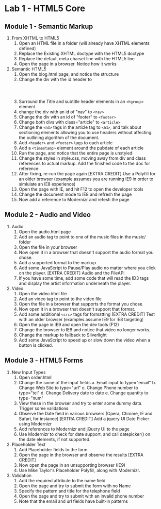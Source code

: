 # Lab 1 - HTML5 Core
## Module 1 - Semantic Markup

1. From XHTML to HTML5
	1. Open an HTML file in a folder (will already have XHTML elements defined)
	2. Replace the Existing XHTML doctype with the HTML5 doctype
	3. Replace the default meta charset line with the HTML5 line
	4. Open the page in a browser. Notice how it works
2. Semantic HTML5
	1. Open the blog.html page, and notice the structure
	2. Change the div with the id header to <header>
	3. Surround the Title and subtitle header elements in an `<hgroup>` element
	4. change the div with an id of "nav" to `<nav>`
	5. Change the div with an id of "footer" to `<footer>`
	6. Change both divs with class="article" to `<article>`
	7. Change the `<h3>` tags in the article tag to `<h1>`, and talk about sectioning elements allowing you to use headers without affecting the outlining algorithm of the document.
	8. Add `<header>` and `<footer>` tags to each article
	9. Add a `<timestamp>` element around the pubdate of each article
	10. Run the page, and notice that the entire page is unstyled
	11. Change the styles in style.css, moving away from div and class references to actual markup. Add the finished code to the doc for reference
	12. After fixing, re-run the page again
[EXTRA CREDIT] Use a Polyfill for an older browser (example assumes you are running IE9 in order to simlulate an IE8 experience)
	1. Open the page with IE, and hit F12 to open the developer tools
	2. Change the document mode to IE8 and refresh the page
	3. Now add a reference to Modernizr and refesh the page

## Module 2 - Audio and Video

1. Audio
	1. Open the audio.html page
	2. Add an audio tag to point to one of the music files in the  music/ folder
	3. Open the file in your browser
	4. Now open it in a browser that doesn't support the audio format you chose.
	5. Add a supported format to the markup
	6. Add some JavaScript to Pause/Play audio no matter where you click on the player.
[EXTRA CREDIT] Audio and the FileAPI
	1. If you have some time, add some code that will read the ID3 tags and display the artist information underneath the player. 
2. Video
	1. Open the video.html file
	2. Add an video tag to point to the video file
	3. Open the file in a browser that supports the format you chose.
	4. Now open it in a browser that doesn't support that format.
	5. Add some additional `<src>` tags for formatting
[EXTRA CREDIT] Test with an older browser (examples assume IE9 for IE8 targeting)
	1. Open the page in IE9 and open the dev tools (F12)
	2. Change the browser to IE8 and notice that video no longer works.
	3. Change the markup to fallback to Silverlight
	4. Add some JavaScript to speed up or slow down the video when a button is clicked.

## Module 3 - HTML5 Forms

1. New Input Types
	1. Open order.html
	2. Change the some of the input fields
		a. Email input to type="email"
		b. Change Web Site to type="url"
		c. Change Phone number to type="tel"
		d. Change Delivery date to date
		e. Change quantity to type="num"
	3. View these in the browser and try to enter some dummy data. Trigger some validations
	4. Observe the Date field in various browsers (Opera, Chrome, IE and Safari, for instance)
[EXTRA CREDIT] Add a jquery UI Date Picker using Modernizr
	1. Add references to Modernizr and jQuery UI to the page
	2. Use Modernizr to check for date support, and call datepicker() on the date elements, if not supported.
2. Placeholder Text
	1. Add Placeholder fields to the form
	2. Open the page in the browser and observe the results
[EXTRA CREDIT]
	1. Now open the page in an unsupporting browser (IE9)
	2. Use Mike Taylor's Placeholder Polyfill, along with Modernizr.
3. Validation
	1. Add the required attribute to the name field
	2. Open the page and try to submit the form with no Name
	3. Specify the pattern and title for the telephone field
	4. Open the page and try to submit with an invalid phone number
	5. Note that the email and url fields have built-in patterns
